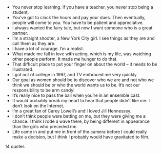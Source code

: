  - You never stop learning. If you have a teacher, you never stop being a student.
 - You’ve got to clock the hours and pay your dues. Then eventually, people will come to you. You have to be patient and appreciative.
 - I always wanted the fairy tale, but now I want someone who is a great partner.
 - I’m a straight shooter, a New York City girl. I see things as they are and call them as they are.
 - I have a lot of courage. I’m a realist.
 - What made me fall in love with acting, which is my life, was watching other people perform. It made me hunger to do that.
 - That difficult place to put your finger on about the world – it needs to be illustrated.
 - I got out of college in 1997, and TV embraced me very quickly.
 - Our goal as women should be to discover who we are and not who we think we should be or who the world wants us to be. It’s not our responsibility to be arm candy!
 - It’s really nice to pass the ball when you’re in an ensemble cast.
 - It would probably break my heart to hear that people didn’t like me. I don’t look on the Internet.
 - I’m a great fan of Carey Lowell’s and I loved Jill Hennessey.
 - I don’t think people were betting on me, but they were giving me a chance. I think I rode a wave there, by being different in appearance than the girls who preceded me.
 - Life came in and put me in front of the camera before I could really make a decision, but I think I probably would have gravitated to film.

14 quotes
